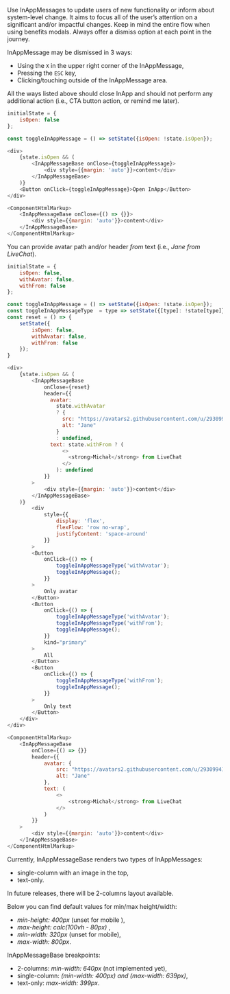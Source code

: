 Use InAppMessages to update users of new functionality or inform about system-level change. It aims to focus all of the user’s attention on a significant and/or impactful changes. Keep in mind the entire flow when using benefits modals. Always offer a dismiss option at each point in the journey.


InAppMessage may be dismissed in 3 ways:
  * Using the `X` in the upper right corner of the InAppMessage,
  * Pressing the `ESC` key,
  * Clicking/touching outside of the InAppMessage area.

All the ways listed above should close InApp and should not perform any additional action (i.e., CTA button action, or remind me later).

```js
initialState = {
    isOpen: false
};

const toggleInAppMessage = () => setState({isOpen: !state.isOpen});

<div>
    {state.isOpen && (
        <InAppMessageBase onClose={toggleInAppMessage}>
            <div style={{margin: 'auto'}}>content</div>
        </InAppMessageBase>
    )}
    <Button onClick={toggleInAppMessage}>Open InApp</Button>
</div>
```
```js noeditor
<ComponentHtmlMarkup>
    <InAppMessageBase onClose={() => {}}>
        <div style={{margin: 'auto'}}>content</div>
    </InAppMessageBase>
</ComponentHtmlMarkup>
```

You can provide avatar path and/or header *from* text (i.e., *Jane from LiveChat*).

```js
initialState = {
    isOpen: false,
    withAvatar: false,
    withFrom: false
};

const toggleInAppMessage = () => setState({isOpen: !state.isOpen});
const toggleInAppMessageType  = type => setState({[type]: !state[type]});
const reset = () => {
    setState({
        isOpen: false,
        withAvatar: false,
        withFrom: false
    });
}

<div>
    {state.isOpen && (
        <InAppMessageBase 
            onClose={reset}
            header={{
              avatar: 
                state.withAvatar
                ? {
                  src: "https://avatars2.githubusercontent.com/u/29309941?s=88&v=4",
                  alt: "Jane"
                }
                : undefined,
              text: state.withFrom ? (
                  <>
                    <strong>Michał</strong> from LiveChat
                  </>
                ): undefined
            }}
        >
            <div style={{margin: 'auto'}}>content</div>
        </InAppMessageBase>
    )}
        <div
            style={{
                display: 'flex',
                flexFlow: 'row no-wrap',
                justifyContent: 'space-around'
            }}
        >
        <Button
            onClick={() => {
                toggleInAppMessageType('withAvatar');
                toggleInAppMessage();
            }}
        >
            Only avatar
        </Button>
        <Button
            onClick={() => {
                toggleInAppMessageType('withAvatar');
                toggleInAppMessageType('withFrom');
                toggleInAppMessage();
            }}
            kind="primary"
        >
            All
        </Button>  
        <Button
            onClick={() => {
                toggleInAppMessageType('withFrom');
                toggleInAppMessage();
            }}
        >
            Only text
        </Button>
    </div>
</div>
```
```js noeditor
<ComponentHtmlMarkup>
    <InAppMessageBase 
        onClose={() => {}}
        header={{
            avatar: {
                src: "https://avatars2.githubusercontent.com/u/29309941?s=88&v=4",
                alt: "Jane"
            },
            text: (
                <>
                    <strong>Michał</strong> from LiveChat
                </>
            )
        }}
    >
        <div style={{margin: 'auto'}}>content</div>
    </InAppMessageBase>
</ComponentHtmlMarkup>
```

Currently, InAppMessageBase renders two types of InAppMessages:
 * single-column with an image in the top,
 * text-only.

In future releases, there will be 2-columns layout available.

Below you can find default values for min/max height/width:
 * *min-height: 400px* (unset for mobile ),
 * *max-height: calc(100vh - 80px)* ,
 * *min-width: 320px* (unset for mobile),
 * *max-width: 800px*.

InAppMessageBase breakpoints:
 * 2-columns: *min-width: 640px* (not implemented yet),
 * single-column: *(min-width: 400px) and (max-width: 639px)*,
 * text-only: *max-width: 399px*.
